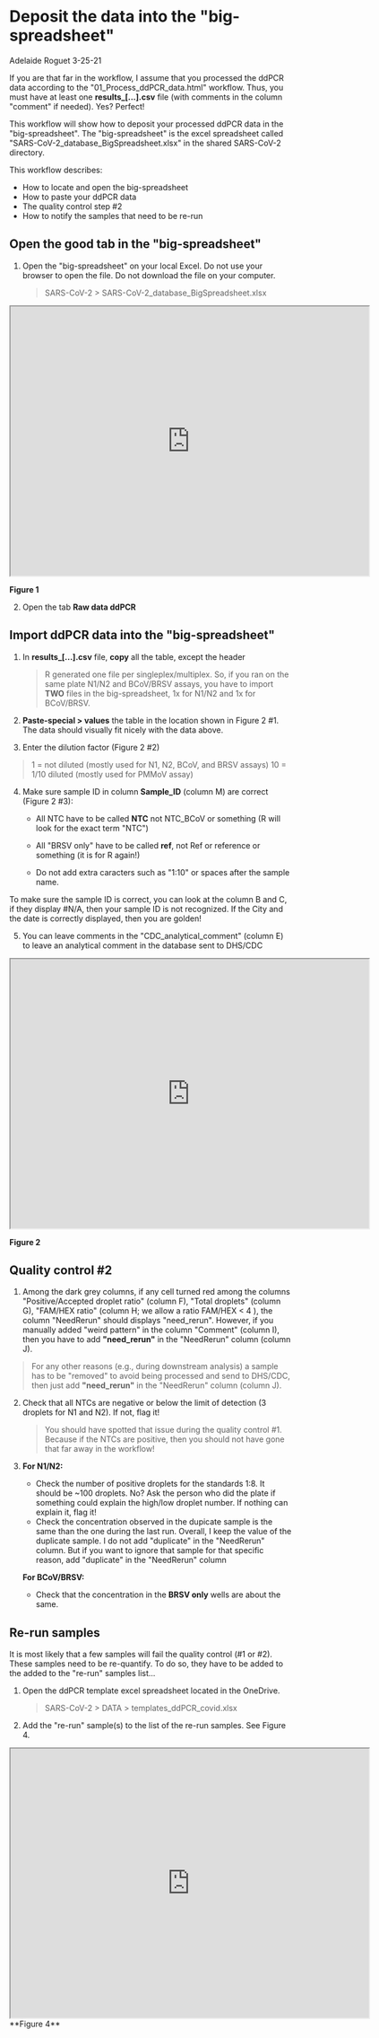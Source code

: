 # Deposit the data into the "big-spreadsheet"

Adelaide Roguet 3-25-21



If you are that far in the workflow, I assume that you processed the ddPCR data according to the "01_Process_ddPCR_data.html" workflow. Thus, you must have at least one **results_[...].csv** file (with comments in the column "comment" if needed). Yes? Perfect!


This workflow will show how to deposit your processed ddPCR data in the "big-spreadsheet". The "big-spreadsheet" is the excel spreadsheet called "SARS-CoV-2_database_BigSpreadsheet.xlsx" in the shared SARS-CoV-2 directory.

This workflow describes: 

- How to locate and open the big-spreadsheet
- How to paste your ddPCR data
- The quality control step #2
- How to notify the samples that need to be re-run







## Open the good tab in the "big-spreadsheet" 

1. Open the "big-spreadsheet" on your local Excel. Do not use your browser to open the file. Do not download the file on your computer.

      > SARS-CoV-2 > SARS-CoV-2_database_BigSpreadsheet.xlsx



<iframe src="https://drive.google.com/file/d/1DZyBveVDkwMYWkSn6rhut9CsbcRiliaE/preview" width="640" height="480"></iframe>

   **Figure 1**

2. Open the tab **Raw data ddPCR**





## Import ddPCR data into the "big-spreadsheet"

1. In **results_[...].csv** file, **copy** all the table, except the header
   
   > R generated one file per singleplex/multiplex. So, if you ran on the same plate N1/N2 and BCoV/BRSV assays, you have to import **TWO** files in the big-spreadsheet, 1x for N1/N2 and 1x for BCoV/BRSV.
   
   


2. **Paste-special > values** the table in the location shown in Figure 2 #1. The data should visually fit nicely with the data above. 




3. Enter the dilution factor (Figure 2 #2)
   
> 1 = not diluted (mostly used for N1, N2, BCoV, and BRSV assays)
> 10 = 1/10 diluted (mostly used for PMMoV assay)



4. Make sure sample ID in column **Sample_ID** (column M) are correct (Figure 2 #3):
   
   - All NTC have to be called **NTC** not NTC_BCoV or something (R will look for the exact term "NTC")
   
   - All "BRSV only" have to be called **ref**, not Ref or reference or something (it is for R again!)
   
    - Do not add extra caracters such as "1:10" or spaces after the sample name.
   

To make sure the sample ID is correct, you can look at the column B and C, if they display #N/A, then your sample ID is not recognized. If the City and the date is correctly displayed, then you are golden! 



5. You can leave comments in the "CDC_analytical_comment" (column E) to leave an analytical  comment in the database sent to DHS/CDC



<iframe src="https://drive.google.com/file/d/1Lp-7aAXwt8sIIbtmyBL1iY_7-0BGrQmO/preview" width="640" height="480"></iframe>

   **Figure 2**







 	


## Quality control #2

1. Among the dark grey columns, if any cell turned red among the columns "Positive/Accepted droplet ratio" (column F), "Total droplets" (column G), "FAM/HEX ratio" (column H; we allow a ratio FAM/HEX < 4 ), the column "NeedRerun" should displays "need_rerun". However, if you manually added "weird pattern" in the column "Comment" (column I), then you have to add **"need_rerun"** in the "NeedRerun" column (column J).

> For any other reasons (e.g., during downstream analysis) a sample has to be "removed" to avoid being processed and send to DHS/CDC, then just add **"need_rerun"** in the "NeedRerun" column (column J).



2. Check that all NTCs are negative or below the limit of detection (3 droplets for N1 and N2). If not, flag it!

   >  You should have spotted that issue during the quality control #1. Because if the NTCs are positive, then you should not have gone that far away in the workflow!

   

3. **For N1/N2:**
   - Check the number of positive droplets for the standards 1:8. It should be ~100 droplets. No? Ask the person who did the plate if something could explain the high/low droplet number. If nothing can explain it, flag it!
   - Check the concentration observed in the dupicate sample is the same than the one during the last run. Overall, I keep the value of the duplicate sample. I do not add "duplicate" in the "NeedRerun" column. But if you want to ignore that sample for that specific reason, add "duplicate" in the "NeedRerun" column
     

   **For BCoV/BRSV:**
   
   - Check that the concentration in the **BRSV only** wells are about the same.





## Re-run samples

It is most likely that a few samples will fail the quality control (#1 or #2). These samples need to be re-quantify. To do so, they have to be added to the added to the "re-run" samples list...

1. Open the ddPCR template excel spreadsheet located in the OneDrive.

   > SARS-CoV-2 > DATA > templates_ddPCR_covid.xlsx

2. Add the "re-run" sample(s) to the list of the re-run samples. See Figure 4.

<iframe src="https://drive.google.com/file/d/10fqlIpZ1TJlGyva7Mj8R4C0RwbBkZrgV/preview" width="640" height="480"></iframe>
   **Figure 4**



